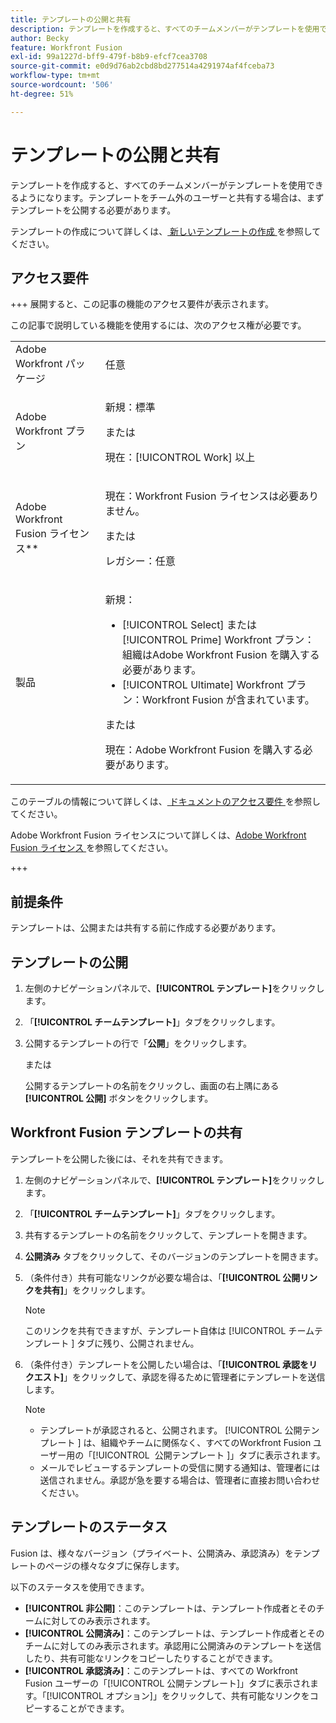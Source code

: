```yaml
---
title: テンプレートの公開と共有
description: テンプレートを作成すると、すべてのチームメンバーがテンプレートを使用できるようになります。テンプレートをチーム外のユーザーと共有する場合は、まずテンプレートを公開する必要があります。
author: Becky
feature: Workfront Fusion
exl-id: 99a1227d-bff9-479f-b8b9-efcf7cea3708
source-git-commit: e0d9d76ab2cbd8bd277514a4291974af4fceba73
workflow-type: tm+mt
source-wordcount: '506'
ht-degree: 51%

---
```


# テンプレートの公開と共有

テンプレートを作成すると、すべてのチームメンバーがテンプレートを使用できるようになります。テンプレートをチーム外のユーザーと共有する場合は、まずテンプレートを公開する必要があります。

テンプレートの作成について詳しくは、[ 新しいテンプレートの作成 ](/help/workfront-fusion/create-and-manage-templates/create-new-fusion-templates.md) を参照してください。

## アクセス要件

+++ 展開すると、この記事の機能のアクセス要件が表示されます。

この記事で説明している機能を使用するには、次のアクセス権が必要です。

<table style="table-layout:auto">
 <col> 
 <col> 
 <tbody> 
  <tr> 
   <td role="rowheader">Adobe Workfront パッケージ</td> 
   <td> <p>任意</p> </td> 
  </tr> 
  <tr data-mc-conditions=""> 
   <td role="rowheader">Adobe Workfront プラン</td> 
   <td> <p>新規：標準</p><p>または</p><p>現在：[!UICONTROL Work] 以上</p> </td> 
  </tr> 
  <tr> 
   <td role="rowheader">Adobe Workfront Fusion ライセンス**</td> 
   <td>
   <p>現在：Workfront Fusion ライセンスは必要ありません。</p>
   <p>または</p>
   <p>レガシー：任意 </p>
   </td> 
  </tr> 
  <tr> 
   <td role="rowheader">製品</td> 
   <td>
   <p>新規：</p> <ul><li>[!UICONTROL Select] または [!UICONTROL Prime] Workfront プラン：組織はAdobe Workfront Fusion を購入する必要があります。</li><li>[!UICONTROL Ultimate] Workfront プラン：Workfront Fusion が含まれています。</li></ul>
   <p>または</p>
   <p>現在：Adobe Workfront Fusion を購入する必要があります。</p>
   </td> 
  </tr>
 </tbody> 
</table>

このテーブルの情報について詳しくは、[ ドキュメントのアクセス要件 ](/help/workfront-fusion/references/licenses-and-roles/access-level-requirements-in-documentation.md) を参照してください。

Adobe Workfront Fusion ライセンスについて詳しくは、[Adobe Workfront Fusion ライセンス ](/help/workfront-fusion/set-up-and-manage-workfront-fusion/licensing-operations-overview/license-automation-vs-integration.md) を参照してください。

+++

## 前提条件

テンプレートは、公開または共有する前に作成する必要があります。

## テンプレートの公開

1. 左側のナビゲーションパネルで、**[!UICONTROL テンプレート]**&#x200B;をクリックします。
1. 「**[!UICONTROL チームテンプレート]**」タブをクリックします。
1. 公開するテンプレートの行で「**公開**」をクリックします。

   または


   公開するテンプレートの名前をクリックし、画面の右上隅にある **[!UICONTROL 公開]** ボタンをクリックします。

## Workfront Fusion テンプレートの共有

テンプレートを公開した後には、それを共有できます。

1. 左側のナビゲーションパネルで、**[!UICONTROL テンプレート]**&#x200B;をクリックします。
1. 「**[!UICONTROL チームテンプレート]**」タブをクリックします。
1. 共有するテンプレートの名前をクリックして、テンプレートを開きます。
1. **公開済み** タブをクリックして、そのバージョンのテンプレートを開きます。
1. （条件付き）共有可能なリンクが必要な場合は、「**[!UICONTROL 公開リンクを共有]**」をクリックします。

   >[!NOTE]
   >
   >このリンクを共有できますが、テンプレート自体は [!UICONTROL &#x200B; チームテンプレート &#x200B;] タブに残り、公開されません。

1. （条件付き）テンプレートを公開したい場合は、「**[!UICONTROL 承認をリクエスト]**」をクリックして、承認を得るために管理者にテンプレートを送信します。

   >[!NOTE]
   >
   >* テンプレートが承認されると、公開されます。 [!UICONTROL &#x200B; 公開テンプレート &#x200B;] は、組織やチームに関係なく、すべてのWorkfront Fusion ユーザー用の「[!UICONTROL &#x200B; 公開テンプレート &#x200B;]」タブに表示されます。
   >* メールでレビューするテンプレートの受信に関する通知は、管理者には送信されません。承認が急を要する場合は、管理者に直接お問い合わせください。


## テンプレートのステータス

Fusion は、様々なバージョン（プライベート、公開済み、承認済み）をテンプレートのページの様々なタブに保存します。

以下のステータスを使用できます。

* **[!UICONTROL 非公開]**：このテンプレートは、テンプレート作成者とそのチームに対してのみ表示されます。
* **[!UICONTROL 公開済み]**：このテンプレートは、テンプレート作成者とそのチームに対してのみ表示されます。承認用に公開済みのテンプレートを送信したり、共有可能なリンクをコピーしたりすることができます。
* **[!UICONTROL 承認済み]**：このテンプレートは、すべての Workfront Fusion ユーザーの「[!UICONTROL 公開テンプレート]」タブに表示されます。「[!UICONTROL オプション]」をクリックして、共有可能なリンクをコピーすることができます。

<!--You can also check the status from the [!UICONTROL Team templates] tab. If a template is published, it will have an icon to the right of the template name.

* **Eye icon**: The template is published, it is visible only for the team, and the approval request was not sent.
* **Yellow checkmark icon**: The template is published, it is visible only for the team, and the approval request was sent.
* **Green checkmark icon**: The template is published and public. It is visible for any Workfront Fusion user in the [!UICONTROL Public templates] tab. It is also still visible in the [!UICONTROL Team templates] tab, and the template author or their team member can still edit it.

Templates without icons have [!UICONTROL Private] status. They are not published and are visible only to the team.
-->
